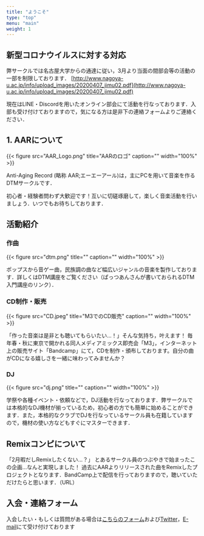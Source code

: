 ```yaml
---
title: "ようこそ"
type: "top"
menu: "main"
weight: 1
---
```


## 新型コロナウイルスに対する対応
弊サークルでは名古屋大学からの通達に従い，3月より当面の間部会等の活動の一部を制限しております．
[http://www.nagoya-u.ac.jp/info/upload_images/20200407_jimu02.pdf](http://www.nagoya-u.ac.jp/info/upload_images/20200407_jimu02.pdf)

現在はLINE・Discordを用いたオンライン部会にて活動を行なっております．入部も受け付けておりますので，気になる方は是非下の連絡フォームよりご連絡ください．

## 1. AARについて
{{< figure src="AAR_Logo.png" title="AARのロゴ" caption="" width="100%" >}}

Anti-Aging Record (略称 AAR;エーエーアール)は，主にPCを用いて音楽を作るDTMサークルです．

初心者・経験者問わず大歓迎です！互いに切磋琢磨して，楽しく音楽活動を行いましょう．いつでもお待ちしております．

## 活動紹介
### 作曲
{{< figure src="dtm.png" title="" caption="" width="100%" >}}

  ポップスから音ゲー曲，民族調の曲など幅広いジャンルの音楽を製作しております．詳しくはDTM講座をご覧ください（ぱっつあんさんが書いておられるDTM入門講座のリンク）．

### CD制作・販売
{{< figure src="CD.jpeg" title="M3でのCD販売" caption="" width="100%" >}}

「作った音楽は是非とも聴いてもらいたい…！」そんな気持ち，叶えます！
毎年春・秋に東京で開かれる同人メディアミックス即売会「M3」，インターネット上の販売サイト「Bandcamp」にて，CDを制作・頒布しております。自分の曲がCDになる嬉しさを一緒に味わってみませんか？

### DJ
{{< figure src="dj.png" title="" caption="" width="100%" >}}

学祭や各種イベント・依頼などで，DJ活動を行なっております．弊サークルでは本格的なDJ機材が揃っているため，初心者の方でも簡単に始めることができます．また，本格的なクラブでDJを行なっているサークル員も在籍していますので，機材の使い方などもすぐにマスターできます．

## Remixコンピについて
「2月暇だしRemixしたくない…？」
とあるサークル員のつぶやきで始まったこの企画…なんと実現しました！
過去にAARよりリリースされた曲をRemixしたプロジェクトとなります．BandCamp上で配信を行っておりますので，聴いていただけたらと思います．（URL）

## 入会・連絡フォーム
入会したい・もしくは質問がある場合は[こちらのフォーム]()および[Twitter]()，[E-mail](mailto:antiagingrecord@gmail.com)にて受け付けております